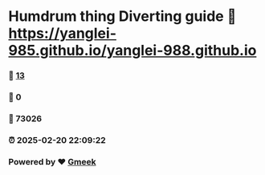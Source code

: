 # Humdrum thing Diverting guide :link: https://yanglei-985.github.io/yanglei-988.github.io 
### :page_facing_up: [13](https://yanglei-985.github.io/yanglei-988.github.io/tag.html) 
### :speech_balloon: 0 
### :hibiscus: 73026 
### :alarm_clock: 2025-02-20 22:09:22 
### Powered by :heart: [Gmeek](https://github.com/Meekdai/Gmeek)
